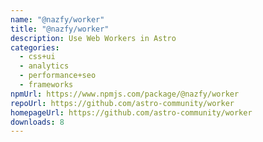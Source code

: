 ```yaml
---
name: "@nazfy/worker"
title: "@nazfy/worker"
description: Use Web Workers in Astro
categories:
  - css+ui
  - analytics
  - performance+seo
  - frameworks
npmUrl: https://www.npmjs.com/package/@nazfy/worker
repoUrl: https://github.com/astro-community/worker
homepageUrl: https://github.com/astro-community/worker
downloads: 8
---
```

